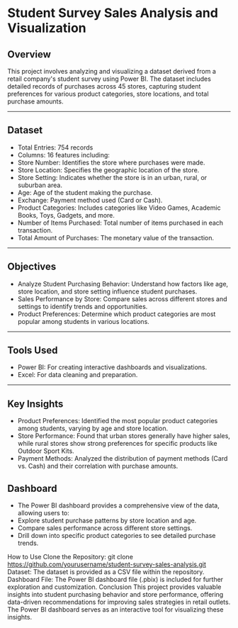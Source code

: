 # Student Survey Sales Analysis and Visualization

## Overview

This project involves analyzing and visualizing a dataset derived from a retail company's student survey using Power BI. The dataset includes detailed records of purchases across 45 stores, capturing student preferences for various product categories, store locations, and total purchase amounts.

---

## Dataset

- Total Entries: 754 records
- Columns: 16 features including:
- Store Number: Identifies the store where purchases were made.
- Store Location: Specifies the geographic location of the store.
- Store Setting: Indicates whether the store is in an urban, rural, or suburban area.
- Age: Age of the student making the purchase.
- Exchange: Payment method used (Card or Cash).
- Product Categories: Includes categories like Video Games, Academic Books, Toys, Gadgets, and more.
- Number of Items Purchased: Total number of items purchased in each transaction.
- Total Amount of Purchases: The monetary value of the transaction.
---
## Objectives

- Analyze Student Purchasing Behavior: Understand how factors like age, store location, and store setting influence student purchases.
- Sales Performance by Store: Compare sales across different stores and settings to identify trends and opportunities.
- Product Preferences: Determine which product categories are most popular among students in various locations.
---
## Tools Used

- Power BI: For creating interactive dashboards and visualizations.
- Excel: For data cleaning and preparation.
---
## Key Insights
- Product Preferences: Identified the most popular product categories among students, varying by age and store location.
- Store Performance: Found that urban stores generally have higher sales, while rural stores show strong preferences for specific products like Outdoor Sport Kits.
- Payment Methods: Analyzed the distribution of payment methods (Card vs. Cash) and their correlation with purchase amounts.
## Dashboard
- The Power BI dashboard provides a comprehensive view of the data, allowing users to:
- Explore student purchase patterns by store location and age.
- Compare sales performance across different store settings.
- Drill down into specific product categories to see detailed purchase trends.

How to Use
Clone the Repository: git clone https://github.com/yourusername/student-survey-sales-analysis.git
Dataset: The dataset is provided as a CSV file within the repository.
Dashboard File: The Power BI dashboard file (.pbix) is included for further exploration and customization.
Conclusion
This project provides valuable insights into student purchasing behavior and store performance, offering data-driven recommendations for improving sales strategies in retail outlets. The Power BI dashboard serves as an interactive tool for visualizing these insights.
